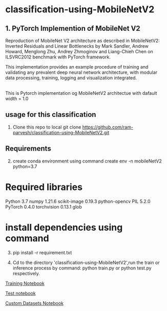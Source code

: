 # classification-using-MobileNetV2
## 1. PyTorch Implemention of MobileNet V2

Reproduction of MobileNet V2 architecture as described in MobileNetV2: Inverted Residuals and Linear Bottlenecks by Mark Sandler, Andrew Howard, Menglong Zhu, Andrey Zhmoginov and Liang-Chieh Chen on ILSVRC2012 benchmark with PyTorch framework.

This implementation provides an example procedure of training and validating any prevalent deep neural network architecture, with modular data processing, training, logging and visualization integrated.

<br>
This is Pytorch implementation og MobileNetV2 architectue with dafault width = 1.0
<br>


## usage for this classification
1. Clone this repo to local
git clone https://github.com/ram-parvesh/classification-using-MobileNetV2.git

## Requirements
2. create conda environment using command
create env -n mobileNetV2 python=3.7
# Required libraries
Python 3.7
numpy 1.21.6
scikit-image 0.19.3
python-opencv PIL 5.2.0
PyTorch 0.4.0
torchvision 0.13.1
glob

# install dependencies using command
3. pip install -r requirement.txt


4. Cd to the directory 'classification-using-MobileNetV2',run the train or inference process by command: python train.py or python test.py respectively.

[Training Notebook](https://github.com/ram-parvesh/classification-using-MobileNetV2/blob/master/train.ipynb)
<br>

[Test notebook](https://github.com/ram-parvesh/classification-using-MobileNetV2/blob/master/TesT.ipynb)
<br>

[Custom Datasets Notebook](https://github.com/ram-parvesh/classification-using-MobileNetV2/blob/master/CustomDataset.ipynb)
<br>
